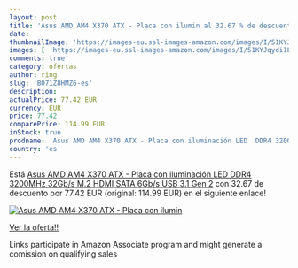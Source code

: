 ```yaml
---
layout: post
title: 'Asus AMD AM4 X370 ATX - Placa con ilumin al 32.67 % de descuento'
date: 
thumbnailImage: 'https://images-eu.ssl-images-amazon.com/images/I/51KYJqydi1L._SL200_.jpg'
images: [ 'https://images-eu.ssl-images-amazon.com/images/I/51KYJqydi1L._SL200_.jpg' ]
comments: true
category: ofertas
author: ring
slug: 'B071Z8HMZ6-es'
description:
actualPrice: 77.42 EUR
currency: EUR
price: 77.42
comparePrice: 114.99 EUR
inStock: true
prodname: 'Asus AMD AM4 X370 ATX - Placa con iluminación LED  DDR4 3200MHz  32Gb/s M.2  HDMI  SATA 6Gb/s  USB 3.1 Gen 2'
country: 'es'
---
```


Está [Asus AMD AM4 X370 ATX - Placa con iluminación LED  DDR4 3200MHz  32Gb/s M.2  HDMI  SATA 6Gb/s  USB 3.1 Gen 2](https://www.amazon.es/dp/B071Z8HMZ6/?tag=tolees-21) con 32.67 de descuento por 77.42 EUR (original: 114.99 EUR) en el siguiente enlace!

[![Asus AMD AM4 X370 ATX - Placa con ilumin](https://images-eu.ssl-images-amazon.com/images/I/51KYJqydi1L._SL200_.jpg)](https://www.amazon.es/dp/B071Z8HMZ6/?tag=tolees-21)

[Ver la oferta!!](https://www.amazon.es/dp/B071Z8HMZ6/?tag=tolees-21)

Links participate in Amazon Associate program and might generate a comission on qualifying sales


